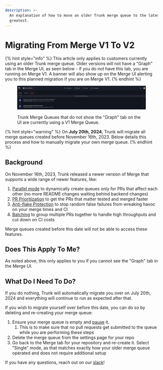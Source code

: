 ```yaml
---
description: >-
  An explanation of how to move an older Trunk merge queue to the latest and
  greatest.
---
```


# Migrating From Merge V1 To V2

{% hint style="info" %}
This article only applies to customers currently using an older Trunk  merge queue. Older versions will not have a "Graph" tab in the Merge UI, as seen below - if you do not have this tab, you are running on Merge V1. A banner will also show up on the Merge UI alerting you to this planned migration if you are on Merge V1.
{% endhint %}

<figure><img src="../../.gitbook/assets/image (2).png" alt=""><figcaption><p>Trunk Merge Queues that do not show the "Graph" tab on the UI are currently using a V1 Merge Queue.</p></figcaption></figure>

{% hint style="warning" %}
On **July 20th, 2024**, Trunk will migrate all merge queues created before November 16th, 2023. Below details this process and how to manually migrate your own merge queue.
{% endhint %}

## Background

On November 16th, 2023, Trunk released a newer version of Merge that supports a wide range of newer features, like:

1. [Parallel mode](https://docs.trunk.io/merge#single-mode-vs.-parallel-mode) to dynamically create queues only for PRs that affect each other (no more README changes waiting behind backend changes)
2. [PR Prioritization](https://docs.trunk.io/merge/pr-prioritization) to get the PRs that matter tested and merged faster
3. [Anti-flake Protection](https://docs.trunk.io/merge/anti-flake-protection) to stop random false failures from wreaking havoc on your merge times and CI
4. [Batching](https://docs.trunk.io/merge/batching) to group multiple PRs together to handle high throughputs and cut down on CI costs

Merge queues created before this date will not be able to access these features.

## Does This Apply To Me?

As noted above, this only applies to you if you cannot see the "Graph" tab in the Merge UI.&#x20;

## What Do I Need To Do?

If you do nothing, Trunk will automatically migrate you over on July 20th, 2024 and everything will continue to run as expected after that.

If you wish to migrate yourself over before this date, you can do so by deleting and re-creating your merge queue:

1. Ensure your merge queue is empty and [pause](https://docs.trunk.io/merge/legacy/configuration#paused-running) it.
   1. This is to make sure that no pull requests get submitted to the queue while you are performing these steps
2. Delete the merge queue from the settings page for your repo
3. Go back to the Merge tab for your repository and re-create it. Select "Single" mode, as that matches exactly how your older merge queue operated and does not require additional setup

If you have any questions, reach out on our [slack](https://join.slack.com/t/trunkcommunity/shared\_invite/zt-2ij902iie-QeVEgHfyIJP76XdlFuJz5g)!
